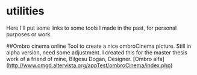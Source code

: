 # utilities
Here I'll put some links to some tools I made in the past, for personal purposes or work.

##Ombro cinema online
Tool to create a nice ombroCinema picture. Still in alpha version, need some adjustment. I created this for the master thesis work of a friend of mine, Bilgesu Dogan, Designer. 
[Ombro alfa]
(http://www.omgd.altervista.org/appTest/ombroCinema/index.php)
